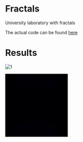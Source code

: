 # Fractals

University laboratory with fractals

The actual code can be found [here](https://github.com/UTMUniverStuff/university_labs/tree/master/MMC_Python_Labs/lab1/ex04)

# Results

![1](./fractal%20400x400.gif)

![1](./fractal%20cos%20sin.gif)
